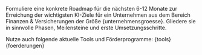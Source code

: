 Formuliere eine konkrete Roadmap für die nächsten 6-12 Monate zur Erreichung der wichtigsten KI-Ziele für ein Unternehmen aus dem Bereich Finanzen & Versicherungen der Größe {unternehmensgroesse}.
Gliedere sie in sinnvolle Phasen, Meilensteine und erste Umsetzungsschritte.

Nutze auch folgende aktuelle Tools und Förderprogramme:
{tools}
{foerderungen}